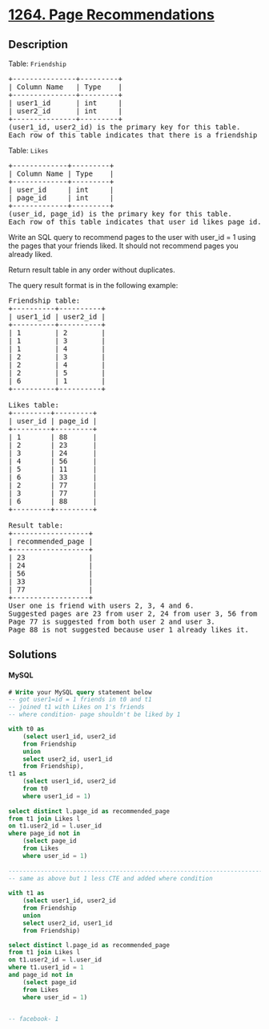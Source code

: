 # [1264. Page Recommendations](https://leetcode.com/problems/page-recommendations/description)

## Description

<!-- description:start -->

<p>Table: <code>Friendship</code></p>
 <pre>
+---------------+---------+
| Column Name   | Type    |
+---------------+---------+
| user1_id      | int     |
| user2_id      | int     |
+---------------+---------+
(user1_id, user2_id) is the primary key for this table.
Each row of this table indicates that there is a friendship relation between user1_id and user2_id.
</pre>
 
<p>Table: <code>Likes</code></p>
<pre>
+-------------+---------+
| Column Name | Type    |
+-------------+---------+
| user_id     | int     |
| page_id     | int     |
+-------------+---------+
(user_id, page_id) is the primary key for this table.
Each row of this table indicates that user_id likes page_id.
</pre>

Write an  SQL query to recommend pages to the user with user_id = 1 using the pages that your friends liked. It should not recommend pages you already liked.

Return result table in any order without duplicates.

The query result format is in the following example:

<pre>
Friendship table:
+----------+----------+
| user1_id | user2_id |
+----------+----------+
| 1        | 2        |
| 1        | 3        |
| 1        | 4        |
| 2        | 3        |
| 2        | 4        |
| 2        | 5        |
| 6        | 1        |
+----------+----------+

Likes table:
+---------+---------+
| user_id | page_id |
+---------+---------+
| 1       | 88      |
| 2       | 23      |
| 3       | 24      |
| 4       | 56      |
| 5       | 11      |
| 6       | 33      |
| 2       | 77      |
| 3       | 77      |
| 6       | 88      |
+---------+---------+

Result table:
+------------------+
| recommended_page |
+------------------+
| 23               |
| 24               |
| 56               |
| 33               |
| 77               |
+------------------+
User one is friend with users 2, 3, 4 and 6.
Suggested pages are 23 from user 2, 24 from user 3, 56 from user 3 and 33 from user 6.
Page 77 is suggested from both user 2 and user 3.
Page 88 is not suggested because user 1 already likes it.
</pre>

<!-- description:end -->

## Solutions

<!-- solution:start -->

<!-- tabs:start -->

#### MySQL

```sql
# Write your MySQL query statement below
-- got user1=id = 1 friends in t0 and t1
-- joined t1 with Likes on 1's friends
-- where condition- page shouldn't be liked by 1

with t0 as 
    (select user1_id, user2_id
    from Friendship
    union
    select user2_id, user1_id
    from Friendship),
t1 as
    (select user1_id, user2_id
    from t0
    where user1_id = 1)
  
select distinct l.page_id as recommended_page
from t1 join Likes l
on t1.user2_id = l.user_id
where page_id not in
    (select page_id
    from Likes
    where user_id = 1)
  
--------------------------------------------------------------------------------------------------------------------------------------------------------------------------
-- same as above but 1 less CTE and added where condition
  
with t1 as 
    (select user1_id, user2_id
    from Friendship
    union
    select user2_id, user1_id
    from Friendship)

select distinct l.page_id as recommended_page
from t1 join Likes l
on t1.user2_id = l.user_id
where t1.user1_id = 1
and page_id not in
    (select page_id
    from Likes
    where user_id = 1)


-- facebook- 1
```

<!-- tabs:end -->

<!-- solution:end -->


